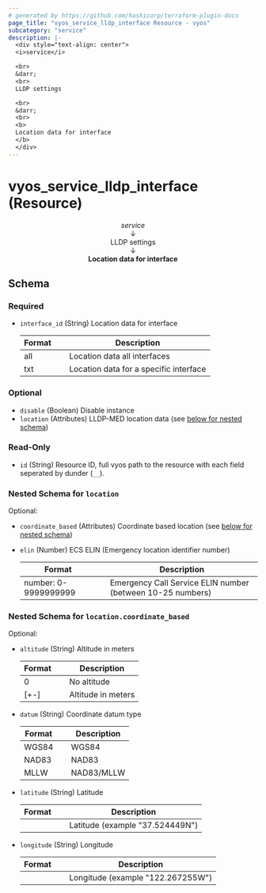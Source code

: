```yaml
---
# generated by https://github.com/hashicorp/terraform-plugin-docs
page_title: "vyos_service_lldp_interface Resource - vyos"
subcategory: "service"
description: |-
  <div style="text-align: center">
  <i>service</i>

  <br>
  &darr;
  <br>
  LLDP settings

  <br>
  &darr;
  <br>
  <b>
  Location data for interface
  </b>
  </div>
---
```


# vyos_service_lldp_interface (Resource)

<div style="text-align: center">
<i>service</i>

<br>
&darr;
<br>
LLDP settings

<br>
&darr;
<br>
<b>
Location data for interface
</b>
</div>



<!-- schema generated by tfplugindocs -->
## Schema

### Required

- `interface_id` (String) Location data for interface

    |  Format &emsp; | Description  |
    |----------|---------------|
    |  all  &emsp; |  Location data all interfaces  |
    |  txt  &emsp; |  Location data for a specific interface  |

### Optional

- `disable` (Boolean) Disable instance
- `location` (Attributes) LLDP-MED location data (see [below for nested schema](#nestedatt--location))

### Read-Only

- `id` (String) Resource ID, full vyos path to the resource with each field seperated by dunder (`__`).

<a id="nestedatt--location"></a>
### Nested Schema for `location`

Optional:

- `coordinate_based` (Attributes) Coordinate based location (see [below for nested schema](#nestedatt--location--coordinate_based))
- `elin` (Number) ECS ELIN (Emergency location identifier number)

    |  Format &emsp; | Description  |
    |----------|---------------|
    |  number: 0-9999999999  &emsp; |  Emergency Call Service ELIN number (between 10-25 numbers)  |

<a id="nestedatt--location--coordinate_based"></a>
### Nested Schema for `location.coordinate_based`

Optional:

- `altitude` (String) Altitude in meters

    |  Format &emsp; | Description  |
    |----------|---------------|
    |  0  &emsp; |  No altitude  |
    |  [+-]<meters>  &emsp; |  Altitude in meters  |
- `datum` (String) Coordinate datum type

    |  Format &emsp; | Description  |
    |----------|---------------|
    |  WGS84  &emsp; |  WGS84  |
    |  NAD83  &emsp; |  NAD83  |
    |  MLLW  &emsp; |  NAD83/MLLW  |
- `latitude` (String) Latitude

    |  Format &emsp; | Description  |
    |----------|---------------|
    |  <latitude>  &emsp; |  Latitude (example "37.524449N")  |
- `longitude` (String) Longitude

    |  Format &emsp; | Description  |
    |----------|---------------|
    |  <longitude>  &emsp; |  Longitude (example "122.267255W")  |

